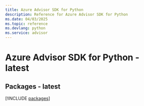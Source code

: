 ```yaml
---
title: Azure Advisor SDK for Python
description: Reference for Azure Advisor SDK for Python
ms.date: 04/03/2025
ms.topic: reference
ms.devlang: python
ms.service: advisor
---
```

# Azure Advisor SDK for Python - latest
## Packages - latest
[!INCLUDE [packages](advisor-index.md)]
